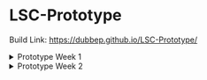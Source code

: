 # LSC-Prototype

Build Link:  https://dubbep.github.io/LSC-Prototype/

<details>

<summary>Prototype Week 1</summary>
 
# Prototype 1 Objectives Status:


## Spell card Scriptable Object: **In progress**

### What's going well

The scriptable object template has been created. 

The template holds all of the basic information that a card needs.

There is a display script that takes the Card information and displays it on a UI game object in the scene. (Not in current build)

### What’s needs to be done
The cards need to have behaviors that execute their functionality. 

The biggest hurdle with this is organizing this such that it approprietly interacts with the other systems.

Most cards will need a effect range which encompasses a certain number of board spaces relative to the players position.

Each Card that has an effect range needs a unique algorithm to build out those effect ranges. The cards also need a function for their actual effects.

This information has to be sent to a queue which holds all player actions for the round. The queue orders them by their delay value and executes them in that order.

Non attack spells need to be able to implement their unique functionality too such as altering player health or movement range.

spells also need to keep track of and play their visual effects.

## Action Queue & Turn System: **Not Started**

### What needs to be done
The game has a turn system where each player takes an action (moving, cast spell etc.) which needs to be put into a queue or list and then executed in the scene according to the delay of the action such that the action with the shortest delay will be executed first. Once all actions are executed the round ends, a new round begins, and players take actions once more.

Additional implementation such as attacks being interrupted and thus being removed from the queue, actions playing at a reasonable speed rather than being executed instantaneously etc.

## Player Characters: **In progress**
### What's been going well
I’ve largely Identified the information that players need to hold and what methods they need to have to function. These methods just need to be implemented.

### What needs to be done
The most important methods which need to be implemented are:
PrepareCast();
CastSpell();

## Game UI: **In progress**

### What's been going well

Basic attack and move buttons have been added.

move button functionality has been implemented.

### What needs to be done

Once players are capable of casting spells and preforming attacks the attack button needs to be linked

UI to hold information about the player character such as health.

UI to show the Cards a player currently holds.

## Movement System: **In progress**

### What's been going well

A grid system has been implemented which allows for characteres to travel the board via mouse clicks.

The grid system is flexible enough to be customized into unique shapes and is detatched from level geometry. This will allow for unique and interesting environments to be created that don't impact the game board.

Movement range has also been highlighted so that players can see the spaces they are allowed to travel.


### What needs to be done

A breadth first search system needs to be implemented so that characters will calculate the routes to their travel destination through the grid. This will allow for player to animate their movement rather than teleport.

(Optional) Farther into development the grid will need to be compatible with a unique cards functionality which allows players to travers walls. The grid will need to hide certain grid spaces on top of walls until a player activates this ability, and hide these spaces once it is no longer in use.

## Create chest card gacha system: **Not Started**
What needs to be done

Playeres need to be able to interact with chest objects which occupy certain spaces on the board.

A card gacha system needs to be implemented such that when a chest is opened a random card is returned. This system needs to weigh cards by their rarity to produce expected card drop rates.

</details>


<details>

<summary>Prototype Week 2</summary>
 
# Prototype 2 Objectives Status:


## Spell card Scriptable Object: **Implemented**

### What's been going well
The cards are implemented with the round manager to effectively create a system that can be expanded with relative ease

### What’s needs to be done

More cards need to be implemented to create move variety in player actions. Cards also need to have different effect types depending on if the card is an attack spell, or passive spell, or buff spell.

## Action Queue & Turn System: **Implemented**

### What's been going well

The turn systems seems to be functioning as intended with no immediate issues being presented. The code is implemented with the photon unity network such that it is online multiplayer capable.

### What needs to be done

There is no pacing in the execution of player actions. Player actions are meant to take place simultaneously but as it exists now they all complete instantaneously.

There needs to be implementation to show the order which players must act and to show who is acting and what effect their action had on other players.

## Player Characters: **implemented**
### What's been going well

players are fully capable of moving, attacking, taking damage, and dying. All of the basic functionality of players is implemented

### What needs to be done

Players now need to be able to pickup casting crystals which act as a resource for casting spells and attacking.

players need to have expandable hands of spells which change throughout playtime.

## Game UI: **In progress**

### What's been going well

the most integral functions of the ui such as health and the player controls are functional.

### What needs to be done

The ui needs to be cleaned up a little bit.

When directional casting is implemented there needs to be UI created to choose the direction of the cast.

## Movement System: **Implemented**

### What's been going well

Players can move in turn and their movement range is properly displayed.

### What needs to be done

A breadth first search system still needs to be implemented.

players need to be able to pickup casting crystals that will be placed on the board.

player must be able to interact with chest objects which occupy certain spaces on the board.

(Optional) Farther into development the grid will need to be compatible with a unique cards functionality which allows players to travers walls. The grid will need to hide certain grid spaces on top of walls until a player activates this ability, and hide these spaces once it is no longer in use.

## Create chest card gacha system: **Not Started**
What needs to be done

Playeres need to be able to interact with chest objects which occupy certain spaces on the board.

A card gacha system needs to be implemented such that when a chest is opened a random card is returned. This system needs to weigh cards by their rarity to produce expected card drop rates.

</details>

